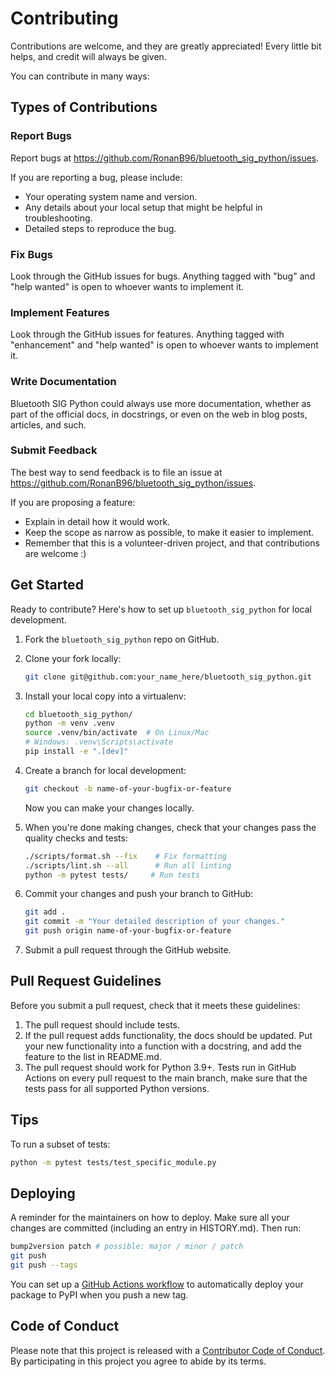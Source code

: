# Contributing

Contributions are welcome, and they are greatly appreciated! Every little bit helps, and credit will always be given.

You can contribute in many ways:

## Types of Contributions

### Report Bugs

Report bugs at <https://github.com/RonanB96/bluetooth_sig_python/issues>.

If you are reporting a bug, please include:

- Your operating system name and version.
- Any details about your local setup that might be helpful in troubleshooting.
- Detailed steps to reproduce the bug.

### Fix Bugs

Look through the GitHub issues for bugs. Anything tagged with "bug" and "help wanted" is open to whoever wants to implement it.

### Implement Features

Look through the GitHub issues for features. Anything tagged with "enhancement" and "help wanted" is open to whoever wants to implement it.

### Write Documentation

Bluetooth SIG Python could always use more documentation, whether as part of the official docs, in docstrings, or even on the web in blog posts, articles, and such.

### Submit Feedback

The best way to send feedback is to file an issue at <https://github.com/RonanB96/bluetooth_sig_python/issues>.

If you are proposing a feature:

- Explain in detail how it would work.
- Keep the scope as narrow as possible, to make it easier to implement.
- Remember that this is a volunteer-driven project, and that contributions are welcome :)

## Get Started

Ready to contribute? Here's how to set up `bluetooth_sig_python` for local development.

1. Fork the `bluetooth_sig_python` repo on GitHub.

1. Clone your fork locally:

   ```sh
   git clone git@github.com:your_name_here/bluetooth_sig_python.git
   ```

1. Install your local copy into a virtualenv:

   ```sh
   cd bluetooth_sig_python/
   python -m venv .venv
   source .venv/bin/activate  # On Linux/Mac
   # Windows: .venv\Scripts\activate
   pip install -e ".[dev]"
   ```

1. Create a branch for local development:

   ```sh
   git checkout -b name-of-your-bugfix-or-feature
   ```

   Now you can make your changes locally.

1. When you're done making changes, check that your changes pass the quality checks and tests:

   ```sh
   ./scripts/format.sh --fix    # Fix formatting
   ./scripts/lint.sh --all      # Run all linting
   python -m pytest tests/     # Run tests
   ```

1. Commit your changes and push your branch to GitHub:

   ```sh
   git add .
   git commit -m "Your detailed description of your changes."
   git push origin name-of-your-bugfix-or-feature
   ```

1. Submit a pull request through the GitHub website.

## Pull Request Guidelines

Before you submit a pull request, check that it meets these guidelines:

1. The pull request should include tests.
1. If the pull request adds functionality, the docs should be updated. Put your new functionality into a function with a docstring, and add the feature to the list in README.md.
1. The pull request should work for Python 3.9+. Tests run in GitHub Actions on every pull request to the main branch, make sure that the tests pass for all supported Python versions.

## Tips

To run a subset of tests:

```sh
python -m pytest tests/test_specific_module.py
```

## Deploying

A reminder for the maintainers on how to deploy. Make sure all your changes are committed (including an entry in HISTORY.md). Then run:

```sh
bump2version patch # possible: major / minor / patch
git push
git push --tags
```

You can set up a [GitHub Actions workflow](https://docs.github.com/en/actions/use-cases-and-examples/building-and-testing/building-and-testing-python#publishing-to-pypi) to automatically deploy your package to PyPI when you push a new tag.

## Code of Conduct

Please note that this project is released with a [Contributor Code of Conduct](code-of-conduct.md). By participating in this project you agree to abide by its terms.

